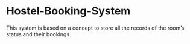 # Hostel-Booking-System
 This system is based on a concept to store all the records of the room’s status and their bookings.
